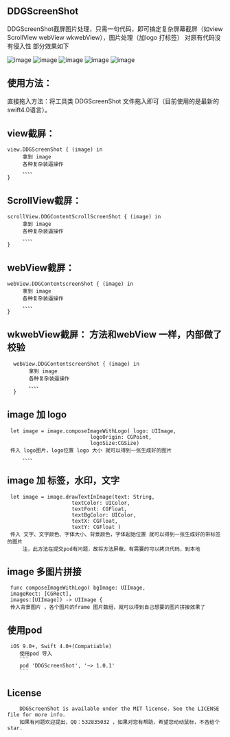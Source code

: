## DDGScreenShot
DDGScreenShot截屏图片处理，只需一句代码，即可搞定复杂屏幕截屏（如view ScrollView webView wkwebView），图片处理（加logo 打标签）
对原有代码没有侵入性  部分效果如下

 ![image](https://raw.githubusercontent.com/dudongge/DDGScreenShot/master/gif/showView.gif) ![image](https://raw.githubusercontent.com/dudongge/DDGScreenShot/master/gif/showScrollView.gif) ![image](https://raw.githubusercontent.com/dudongge/DDGScreenShot/master/gif/showWebView.gif) ![image](https://raw.githubusercontent.com/dudongge/DDGScreenShot/master/gif/showImagesCombin.gif) ![image](https://raw.githubusercontent.com/dudongge/DDGScreenShot/master/gif/showImageLogo.gif)
## 使用方法：
直接拖入方法：将工具类 DDGScreenShot 文件拖入即可（目前使用的是最新的swift4.0语言）。
   ## view截屏：
    view.DDGScreenShot { (image) in
         拿到 image 
         各种复杂装逼操作
         、、、、
    }
   ## ScrollView截屏：
    scrollView.DDGContentScrollScreenShot { (image) in
         拿到 image 
         各种复杂装逼操作
         、、、、
    }
  ## webView截屏：
    webView.DDGContentscreenShot { (image) in
         拿到 image 
         各种复杂装逼操作
         、、、、
    }
  ## wkwebView截屏： 方法和webView 一样，内部做了校验
      webView.DDGContentscreenShot { (image) in
           拿到 image 
           各种复杂装逼操作
           、、、、
      }
  ## image 加 logo
     let image = image.composeImageWithLogo( logo: UIImage,
                               logoOrigin: CGPoint,
                               logoSize:CGSize) 
     传入 logo图片，logo位置 logo 大小 就可以得到一张生成好的图片                         
         、、、、
  ## image 加 标签，水印，文字
     let image = image.drawTextInImage(text: String,
                         textColor: UIColor,
                         textFont: CGFloat,
                         textBgColor: UIColor,
                         textX: CGFloat,
                         textY: CGFloat ) 
     传入 文字、文字颜色、字体大小、背景颜色，字体起始位置 就可以得到一张生成好的带标签的图片
         注，此方法在提交pod有问题，故将方法屏蔽，有需要的可以拷贝代码，到本地
## image 多图片拼接
     func composeImageWithLogo( bgImage: UIImage,
     imageRect: [CGRect],
     images:[UIImage]) -> UIImage {
     传入背景图片 ，各个图片的frame 图片数组，就可以得到自己想要的图片拼接效果了 

## 使用pod
     iOS 9.0+, Swift 4.0+(Compatiable)
        使用pod 导入
        ```
        pod 'DDGScreenShot', '~> 1.0.1'
        ```

        
 ## License
        
        DDGScreenShot is available under the MIT license. See the LICENSE file for more info.
        如果有问题欢迎提出，QQ：532835032 ，如果对您有帮助，希望您动动鼠标，不吝给个star.


 
 
